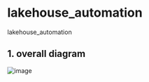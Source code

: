 # lakehouse_automation
lakehouse_automation

## 1. overall diagram

![image](https://github.com/user-attachments/assets/280a0bf4-372e-4fc5-beeb-3b86c3fa0a35)
